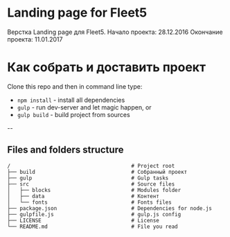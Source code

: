 Landing page for Fleet5
=========

Верстка Landing page для Fleet5.
Начало проекта: 28.12.2016
Окончание проекта: 11.01.2017


# Как собрать и доставить проект

Clone this repo and then in command line type:

* `npm install` - install all dependencies
* `gulp` - run dev-server and let magic happen, or
* `gulp build` - build project from sources

--



## Files and folders structure

```
/                                       # Project root
├── build                               # Собранный проект
├── gulp                                # Gulp tasks
├── src                                 # Source files
│   ├── blocks                          # Modules folder
│   ├── data                            # Контент
│   └── fonts                           # Fonts files
├── package.json                        # Dependencies for node.js
├── gulpfile.js                         # gulp.js config
├── LICENSE                             # License
└── README.md                           # File you read
```

